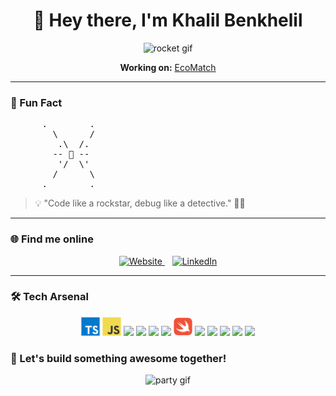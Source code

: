 <h1 align="center">
  👋 Hey there, I'm Khalil Benkhelil 
</h1>

<p align="center">
  <img src="https://media2.giphy.com/media/v1.Y2lkPTc5MGI3NjExeDJmbjZrOTFlNDJ4eWptNmRybDl3azF4MjNnanlkeG5pcTdqdWZzbiZlcD12MV9pbnRlcm5hbF9naWZfYnlfaWQmY3Q9Zw/ZVik7pBtu9dNS/giphy.gif" width="200" alt="rocket gif" />
</p>

<p align="center">
<b>Working on:</b> <a href="https://eco-match-mu.vercel.app" target="_blank" rel="noopener">EcoMatch </a>  
</p>

 
---

### 🌟 Fun Fact

<pre>
      .        .
        \      /   
         .\  /.    
        -- 🚀 --   
         '/  \'    
        /      \   
      .        .     
</pre>

> 💡 "Code like a rockstar, debug like a detective." 🕵️‍♂️

---

### 🌐 Find me online

<p align="center">
  <a href="https://khalil.works" target="_blank" rel="noopener">
    <img src="https://cdn-icons-png.flaticon.com/512/841/841364.png" width="40" alt="Website" />
  </a> &nbsp;&nbsp;
  <a href="https://linkedin.com/in/med-khalil-benkhelil-555136200/" target="_blank" rel="noopener">
    <img src="https://cdn-icons-png.flaticon.com/512/174/174857.png" width="40" alt="LinkedIn" />
  </a>
</p>

---

### 🛠️ Tech Arsenal

<p align="center">
  <img src="https://raw.githubusercontent.com/devicons/devicon/master/icons/typescript/typescript-original.svg" width="30" />
  <img src="https://raw.githubusercontent.com/devicons/devicon/master/icons/javascript/javascript-original.svg" width="30" />
  <img src="https://cdn.svgporn.com/logos/nextjs-icon.svg" width="30" />
  <img src="https://angular.io/assets/images/logos/angular/angular.svg" width="30" />
  <img src="https://reactnative.dev/img/header_logo.svg" width="30" />
  <img src="https://cdn.svgporn.com/logos/kotlin-icon.svg" width="30" />
  <img src="https://raw.githubusercontent.com/devicons/devicon/master/icons/swift/swift-original.svg" width="30" />
  <img src="https://cdn.svgporn.com/logos/fastapi-icon.svg" width="30" />
  <img src="https://cdn.svgporn.com/logos/nestjs.svg" width="30" />
  <img src="https://laravel.com/img/logomark.min.svg" width="30" />
  <img src="https://cdn.svgporn.com/logos/docker-icon.svg" width="30" />
  <img src="https://cdn.svgporn.com/logos/bash-icon.svg" width="30" />
</p>

### 🎉 Let's build something awesome together!

<p align="center">
  <img src="https://media.giphy.com/media/3o7TKMt1VVNkHV2PaE/giphy.gif" width="100" alt="party gif" />
</p>
